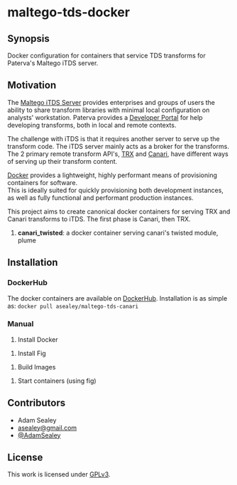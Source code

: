 maltego-tds-docker
============

## Synopsis

Docker configuration for containers that service TDS transforms for Paterva's
Maltego iTDS server.

## Motivation

The [Maltego iTDS Server](https://www.paterva.com/web6/products/servers.php)
provides enterprises and groups of users the ability to share transform libraries
with minimal local configuration on analysts' workstation. Paterva provides a
[Developer Portal](http://dev.paterva.com/developer/) for help developing
transforms, both in local and remote contexts.

The challenge with iTDS is that it requires another server to serve up the
transform code.  The iTDS server mainly acts as a broker for the transforms.
The 2 primary remote transform API's,
[TRX](http://dev.paterva.com/developer/downloads/TRX_documentation20150217.pdf)
and [Canari](http://www.canariproject.com/canari-a-quick-introduction/),
have different ways of serving up their transform content.

[Docker](https://www.docker.com/) provides a lightweight, highly performant
means of provisioning containers for software.  
This is ideally suited for quickly provisioning both development instances,
as well as fully functional and performant production instances.

This project aims to create canonical docker containers for serving TRX and
Canari transforms to iTDS.  The first phase is Canari, then TRX.
1. **canari_twisted**: a docker container serving canari's twisted module, plume

## Installation

### DockerHub
The docker containers are available on [DockerHub](https://registry.hub.docker.com/u/asealey/maltego-tds-canari/).
Installation is as simple as:
`docker pull asealey/maltego-tds-canari`

### Manual
1. Install Docker
<!--- Expand --->
1. Install Fig
<!--- Expand --->
1. Build Images
<!--- Expand --->
1. Start containers (using fig)
<!--- Expand --->

## Contributors

* Adam Sealey
 * <asealey@gmail.com>
 * [@AdamSealey](https://twitter.com/adamsealey)

## License

This work is licensed under [GPLv3](https://www.gnu.org/licenses/quick-guide-gplv3.html).
